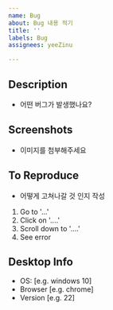 ```yaml
---
name: Bug
about: Bug 내용 적기
title: ''
labels: Bug
assignees: yeeZinu

---
```


## Description
- 어떤 버그가 발생했나요?

## Screenshots
- 이미지를 첨부해주세요

## To Reproduce
- 어떻게 고쳐나갈 것 인지 작성
1. Go to '...'
2. Click on '....'
3. Scroll down to '....'
4. See error

## Desktop Info
 - OS: [e.g. windows 10]
 - Browser [e.g. chrome]
 - Version [e.g. 22]

